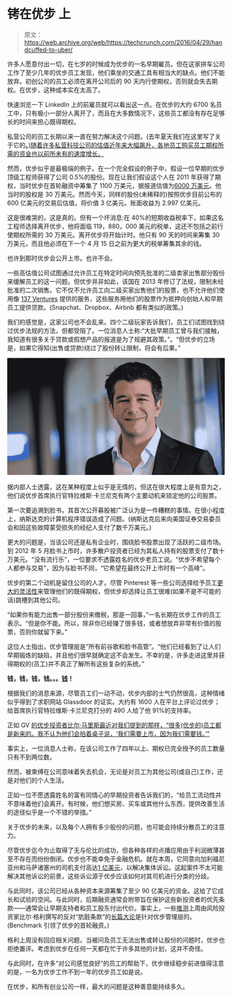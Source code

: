 # 铐在优步 上

> 原文：<https://web.archive.org/web/https://techcrunch.com/2016/04/29/handcuffed-to-uber/>

许多人愿意付出一切，在七岁的时候成为优步的一名早期雇员。但在这家拼车公司工作了至少几年的优步员工发现，他们乘坐的交通工具有相当大的缺点。他们不能放弃。初创公司的员工必须在离开公司后的 90 天内行使期权，否则就会失去期权。在优步，这种成本实在太高了。

快速浏览一下 LinkedIn 上的前雇员就可以看出这一点。在优步的大约 6700 名员工中，只有极小一部分人离开了，而且在大多数情况下，这些员工都没有存在足够长的时间来担心既得期权。

私营公司的员工长期以来一直在努力解决这个问题。(去年夏天我们在这里写了关于它的[。)随着许多私营科技公司的估值近年来大幅飙升，各地员工购买员工期权所需的资金也以前所未有的速度增长。](https://web.archive.org/web/20230405043940/https://techcrunch.com/2015/07/23/dear-unicorn-exit-please/)

然而，优步似乎是最极端的例子。在一个完全假设的例子中，假设一位早期的优步顶级工程师获得了公司 0.5%的股份。现在让我们假设这个人在 2011 年获得了期权，当时优步在首轮融资中筹集了 1100 万美元，据报道估值为[6000 万美元](https://web.archive.org/web/20230405043940/https://techcrunch.com/2011/02/14/huge-vote-of-confidence-uber-raises-11-million-from-benchmark-capital/)。他当时的股权是 30 万美元。然而今天，同样的股份(未稀释的)按照优步目前公布的 600 亿美元的交易后估值，将价值 3 亿美元。账面收益为 2.997 亿美元。

这是很难哭的，这是真的。但有一个坏消息:在 40%的短期收益税率下，如果这名工程师选择离开优步，他将面临 119，880，000 美元的税单，这还不包括之前行使期权所需的 30 万美元。离开优步将开始计时。他只有 90 天的时间来筹集 30 万美元，而且他必须在下一个 4 月 15 日之前为更大的税单筹集其余的钱。

也许到那时优步会公开上市。也许不会。

一些高估值公司试图通过允许员工在特定时间向预先批准的二级卖家出售部分股份来缓解员工的这一问题。但优步并非如此，该国在 2013 年修订了法规，限制未经批准的二次销售。它不仅不允许员工向二级买家出售他们的股票，也不允许他们使用像 [137 Ventures](https://web.archive.org/web/20230405043940/https://techcrunch.com/2014/07/09/137-ventures-fund-ii/) 提供的服务，这些服务用他们的股票作为抵押向创始人和早期员工提供贷款。(Snapchat、Dropbox、Airbnb 都有类似的政策。)

我们的感觉是，这家公司也不会乱来。四个二级玩家告诉我们，员工们试图找到绕过优步法规的方法，但都受阻了。一位消息人士称:“大批早期员工曾与我们接触，我知道有很多关于贷款或假想产品的报道是为了规避其政策。”。“但优步的立场是，如果它得知(出售或贷款)绕过了股份转让限制，将会有后果。”

![Screen Shot 2016-04-29 at 9.32.41 AM](img/e279e473253fa295a5ce724a55f2c466.png)

据内部人士透露，这在某种程度上似乎是无情的，但这在很大程度上是有意为之，他们说优步首席执行官特拉维斯·卡兰尼克有两个主要动机来锁定他的公司股票。

第一次要追溯到脸书，其首次公开募股被广泛认为是一件糟糕的事情。在很小程度上，纳斯达克的计算机程序错误造成了问题。(纳斯达克后来向美国证券交易委员会和因这些故障蒙受损失的经纪人支付了数千万美元。)

更大的问题是，当该公司还是私有企业时，围绕脸书股票出现了活跃的二级市场。到 2012 年 5 月脸书上市时，许多散户投资者已经为其私人持有的股票支付了数十万美元。“没有流行乐”，一位要求不透露姓名的优步老员工说。“优步不希望每个人都参与交易”，因为与脸书不同，“它希望在最终公开上市时有一个高峰”。

优步的第二个动机是留住公司的人才。尽管 Pinterest 等一些公司选择给予员工[更大的灵活性](https://web.archive.org/web/20230405043940/http://fortune.com/2015/03/23/pinterest-employee-taxes/)来管理他们的既得期权，但优步却选择让员工很难(如果不是不可能的话)跳槽到其他公司。

“如果你有能力出售一部分股份来缴税，那是一回事，”一名长期在优步工作的员工表示。“但是你不能。所以，除非你已经赚了很多钱，或者想放弃非常有价值的股票，否则你就留下来。”

这位人士指出，优步管理层是“所有前谷歌和脸书高管”。“他们已经看到了让人们早期锻炼的缺陷，并且他们很早就确定这不会发生。不幸的是，许多走进这里并获得期权的(员工)并不真正了解所有这些复杂的系统。”

**钱，钱，钱，钱。。。[钱](https://web.archive.org/web/20230405043940/https://www.youtube.com/watch?v=GXE_n2q08Yw)！**

根据我们的消息来源，尽管员工们一动不动，优步内部的士气仍然很高，这种情绪似乎得到了求职网站 Glassdoor 的证实。大约有 1600 人在平台上评论过优步；给首席执行官特拉维斯·卡兰尼克打分的 490 人给了他 91%的支持率。

正如 GV [的优步投资者比尔·马里斯最近对我们提到的那样，“很多(优步的)员工都是新来的。我不认为他们会拍着桌子说，‘我们需要上市，因为我们需要钱。’"](https://web.archive.org/web/20230405043940/https://techcrunch.com/2016/02/28/bill-maris-on-algorithms-zenefits-and-increasing-gvs-yearly-fund-to-500-million/)

事实上，一位消息人士称，在该公司工作了四年以上、期权已完全授予的员工数量只有不到两位数。

然而，被束缚在公司意味着失去机会，无论是对员工为其他公司(或自己)工作，还是对他们的个人生活。

正如一位不愿透露姓名的富有同情心的早期投资者告诉我们的，“给员工流动性并不意味着他们会离开。有时候，他们想买房、买车或其他什么东西，提供改善生活的途径似乎是一个不错的举措。”

关于优步的未来，以及每个人拥有多少股份的问题，也可能会持续分散员工的注意力。

尽管优步迄今为止取得了无与伦比的成功，但各种各样的点播应用由于利润微薄甚至不存在而纷纷倒闭。优步也不能幸免于金融危机。就在本周，它同意向加利福尼亚州和马萨诸塞州的司机支付高达[1 亿美元](https://web.archive.org/web/20230405043940/http://www.bloomberg.com/news/articles/2016-04-26/uber-owes-up-to-100-million-in-class-action-settlement-drivers-say-uber-basically-won)，以解决集体诉讼。这起案件不太可能解决其他诉讼的前景，这些诉讼源于优步应该如何对其司机进行分类的分歧。

与此同时，该公司已经从各种资本来源筹集了至少 90 亿美元的资金。这给了它成长和试验的空间。与此同时，后期融资通常会附带旨在保护这些新投资者的优先条款——通常会让早期支持者和员工股东付出代价。事实上，一些[推测](https://web.archive.org/web/20230405043940/https://pando.com/2016/04/21/bill-gurley-either-most-unselfaware-man-planet-or-he-just-wrote-open-letter-uber/)上周由风险投资家比尔·格利撰写的反对“肮脏条款”的[长篇大论](https://web.archive.org/web/20230405043940/http://abovethecrowd.com/2016/04/21/on-the-road-to-recap/)是针对优步管理层的。(Benchmark 引领了优步的首轮融资。)

格利上周没有回应相关问题。当被问及员工无法出售或转让股份的问题时，优步也拒绝置评。考虑到优步在任何一天都在忙于许多其他的计划，这并不奇怪。

与此同时，在许多“对公司感觉良好”的员工的帮助下，优步继续稳步前进值得注意的是，一名为优步工作不到一年的优步员工如是说。

在优步，和所有创业公司一样，最大的问题是这种善意能持续多久。